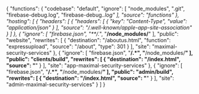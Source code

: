 {
  "functions": {
      "codebase": "default",
      "ignore": [
          "node_modules",
          ".git",
          "firebase-debug.log",
          "firebase-debug.*.log"
      ],
      "source": "functions"
  },
  "hosting": [
      {
          "headers": [
              {
                  "headers": [
                      {
                          "key": "Content-Type",
                          "value": "application/json"
                      }
                  ],
                  "source": "/.well-known/apple-app-site-association"
              }
          ]
      },
      {
          "ignore": [
              "firebase.json",
              "**/.*",
              "**/node_modules/**"
          ],
          "public": "website",
          "rewrites": [
              {
                  "destination": "/aboutus.html",
                  "function": "expressupload",
                  "source": "/about",
                  "type": 301
              }
          ],
          "site": "maximal-security-services"
      },
      {
          "ignore": [
              "firebase.json",
              "**/.*",
              "**/node_modules/**"
          ],
          "public": "clients/build",
          "rewrites": [
              {
                  "destination": "/index.html",
                  "source": "**"
              }
          ],
          "site": "app-maximal-security-services"
      },
      {
          "ignore": [
              "firebase.json",
              "**/.*",
              "**/node_modules/**"
          ],
          "public": "admin/build",
          "rewrites": [
              {
                  "destination": "/index.html",
                  "source": "**"
              }
          ],
          "site": "admin-maximal-security-services"
      }
  ]
}